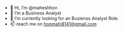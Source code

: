 - 👋 Hi, I’m @maheshhon
- 👀 I’m a Business Analyst
- 🌱 I’m currently looking for an Busienss Analyst Role.
- 📫 reach me on honmahi8141@gmail.com 


